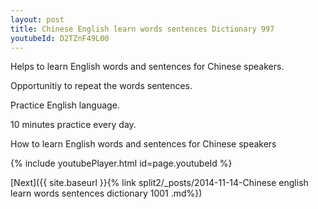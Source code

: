 ```yaml
---
layout: post
title: Chinese English learn words sentences Dictionary 997 
youtubeId: D2TZnF49L00
---
```

 
 
Helps to learn English words and sentences for Chinese speakers.

Opportunitiy to repeat the words sentences. 

Practice English language. 
 
10 minutes practice every day. 
 
How to learn English words and sentences for Chinese speakers 
 
{% include youtubePlayer.html id=page.youtubeId %}
 
 
[Next]({{ site.baseurl }}{% link  split2/_posts/2014-11-14-Chinese english learn words sentences dictionary 1001 .md%})
 
